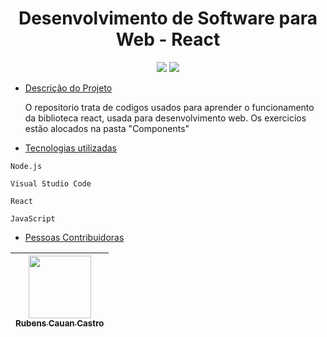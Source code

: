 # <h1 align="center"> Desenvolvimento de Software para Web - React </h1>
<p align="center">
<img src="http://img.shields.io/static/v1?label=STATUS&message=Pendente&color=red&style=for-the-badge"/>
<img src="http://img.shields.io/static/v1?label=UFC&message=Estudo&color=orange&style=for-the-badge"/>
</p>





* [Descrição do Projeto](#descrição-do-projeto)

    O repositorio trata de codigos usados para aprender o funcionamento da biblioteca react, usada para desenvolvimento web. Os exercicios estão alocados na pasta "Components"


* [Tecnologias utilizadas](#tecnologias-utilizadas)

 ``Node.js ``
 
 ``Visual Studio Code``
 
 ``React``
 
 ``JavaScript``
 
* [Pessoas Contribuidoras](#pessoas-contribuidoras)


| [<img src="https://user-images.githubusercontent.com/98960560/220906171-6d6142c2-a495-4d54-a6e5-9470279a0bcc.jpeg?v=1" width=100><br><sub>Rubens Cauan Castro</sub>](https://github.com/Rubenscauan) |
| :---:
